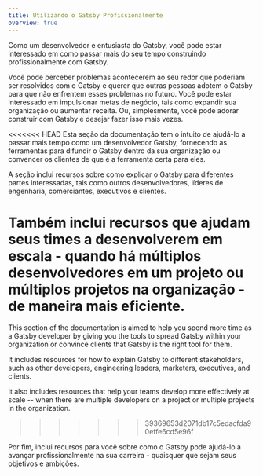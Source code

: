 ```yaml
---
title: Utilizando o Gatsby Profissionalmente
overview: true
---
```


Como um desenvolvedor e entusiasta do Gatsby, você pode estar interessado em como passar mais do seu tempo construindo profissionalmente com Gatsby.

Você pode perceber problemas acontecerem ao seu redor que poderiam ser resolvidos com o Gatsby e querer que outras pessoas adotem o Gatsby para que não enfrentem esses problemas no futuro. Você pode estar interessado em impulsionar metas de negócio, tais como expandir sua organização ou aumentar receita. Ou, simplesmente, você pode adorar construir com Gatsby e desejar fazer isso mais vezes.

<<<<<<< HEAD
Esta seção da documentação tem o intuito de ajudá-lo a passar mais tempo como um desenvolvedor Gatsby, fornecendo as ferramentas para difundir o Gatsby dentro da sua organização ou convencer os clientes de que é a ferramenta certa para eles.

A seção inclui recursos sobre como explicar o Gatsby para diferentes partes interessadas, tais como outros desenvolvedores, líderes de engenharia, comerciantes, executivos e clientes.

Também inclui recursos que ajudam seus times a desenvolverem em escala - quando há múltiplos desenvolvedores em um projeto ou múltiplos projetos na organização - de maneira mais eficiente.
=======
This section of the documentation is aimed to help you spend more time as a Gatsby developer by giving you the tools to spread Gatsby within your organization or convince clients that Gatsby is the right tool for them.

It includes resources for how to explain Gatsby to different stakeholders, such as other developers, engineering leaders, marketers, executives, and clients.

It also includes resources that help your teams develop more effectively at scale -- when there are multiple developers on a project or multiple projects in the organization.
>>>>>>> 39369653d2071db17c5edacfda90effe6cd5e96f

Por fim, inclui recursos para você sobre como o Gatsby pode ajudá-lo a avançar profissionalmente na sua carreira - quaisquer que sejam seus objetivos e ambições.

<GuideList slug={props.slug} />
